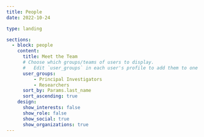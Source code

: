 ```yaml
---
title: People
date: 2022-10-24

type: landing

sections:
  - block: people
    content:
      title: Meet the Team
      # Choose which groups/teams of users to display.
      #   Edit `user_groups` in each user's profile to add them to one or more of these groups.
      user_groups:
          - Principal Investigators
          - Researchers
      sort_by: Params.last_name
      sort_ascending: true
    design:
      show_interests: false
      show_role: false
      show_social: true
      show_organizations: true
---
```

